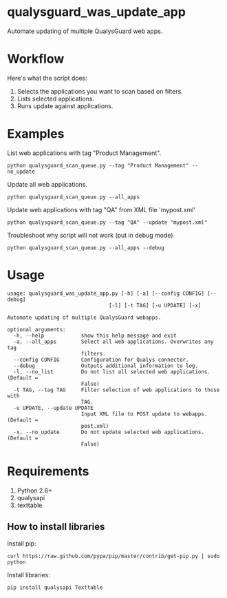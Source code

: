 qualysguard_was_update_app
==========================

Automate updating of multiple QualysGuard web apps.

Workflow
========

Here's what the script does:

1. Selects the applications you want to scan based on filters.
2. Lists selected applications.
3. Runs update against applications.

Examples
========
List web applications with tag "Product Management".

    python qualysguard_scan_queue.py --tag "Product Management" --no_update

Update all web applications.

    python qualysguard_scan_queue.py --all_apps

Update web applications with tag "QA" from XML file 'mypost.xml'

    python qualysguard_scan_queue.py --tag "QA" --update "mypost.xml"

Troubleshoot why script will not work (put in debug mode)

    python qualysguard_scan_queue.py --all_apps --debug

Usage
=====

    usage: qualysguard_was_update_app.py [-h] [-a] [--config CONFIG] [--debug]
                                     [-l] [-t TAG] [-u UPDATE] [-x]

    Automate updating of multiple QualysGuard webapps.
    
    optional arguments:
      -h, --help            show this help message and exit
      -a, --all_apps        Select all web applications. Overwrites any tag
                            filters.
      --config CONFIG       Configuration for Qualys connector.
      --debug               Outputs additional information to log.
      -l, --no_list         Do not list all selected web applications. (Default =
                            False)
      -t TAG, --tag TAG     Filter selection of web applications to those with
                            TAG.
      -u UPDATE, --update UPDATE
                            Input XML file to POST update to webapps. (Default =
                            post.xml)
      -x, --no_update       Do not update selected web applications. (Default =
                            False)

Requirements
============

1. Python 2.6+
2. qualysapi
3. texttable

How to install libraries
------------------------

Install pip:

    curl https://raw.github.com/pypa/pip/master/contrib/get-pip.py | sudo python

Install libraries:

    pip install qualysapi Texttable
